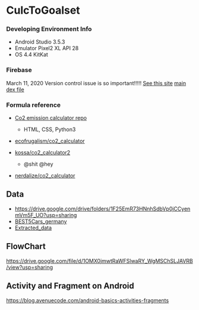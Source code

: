 # CulcToGoalset

### Developing Environment Info
- Android Studio 3.5.3
- Emulator  Pixel2 XL API 28
- OS 4.4 KitKat

### Firebase

March 11, 2020
Version control issue is so important!!!!! [See this site](https://firebase.google.com/docs/android/setup)
[main dex file](https://stackoverflow.com/questions/48249633/errorcannot-fit-requested-classes-in-a-single-dex-file-try-supplying-a-main-dex)

### Formula reference

- [Co2 emission calculator repo](https://github.com/absambam/Carbon-Footprint-Calculator)
  - HTML, CSS, Python3
- [ecofrugalism/co2_calculator](https://github.com/ecofrugalism/CO2calculator/blob/master/CO2_calculator.html)

- [kossa/co2_calculator2](https://github.com/kossa/co2-calculator)
  - @shit @hey 

- [nerdalize/co2_calculator](https://github.com/nerdalize/co2-calculator)

## Data
- https://drive.google.com/drive/folders/1F25EmR73HNnhSdbVp0jCCyenmVm5F_UO?usp=sharing
- [BEST5Cars_germany](https://drive.google.com/file/d/1jJN30UYRVMkKLPNyoSrhrQnpL51ALcms/view?usp=sharing)
- [Extracted_data](https://drive.google.com/file/d/1d2iec1CPz-s5WyP1WrGVXZjcCjccTp8y/view?usp=sharing)

## FlowChart

https://drive.google.com/file/d/1OMX0jmwtRaWFSlwaRY_WgMSChSLJAVRB/view?usp=sharing

## Activity and Fragment on Android
https://blog.avenuecode.com/android-basics-activities-fragments

